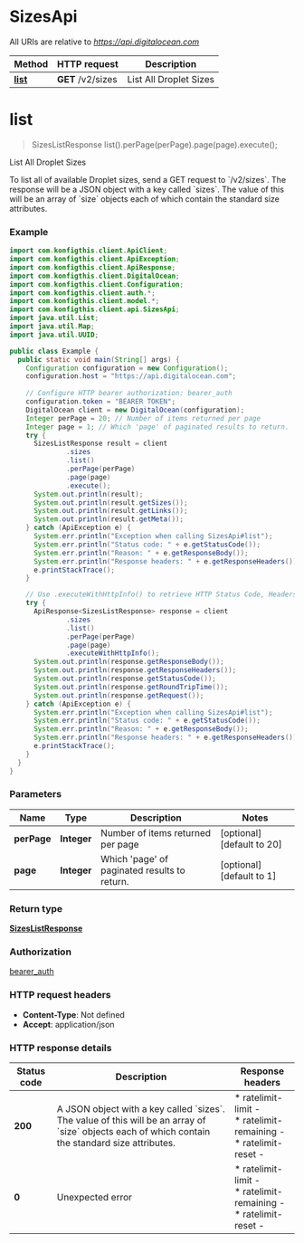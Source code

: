 # SizesApi

All URIs are relative to *https://api.digitalocean.com*

| Method | HTTP request | Description |
|------------- | ------------- | -------------|
| [**list**](SizesApi.md#list) | **GET** /v2/sizes | List All Droplet Sizes |


<a name="list"></a>
# **list**
> SizesListResponse list().perPage(perPage).page(page).execute();

List All Droplet Sizes

To list all of available Droplet sizes, send a GET request to &#x60;/v2/sizes&#x60;. The response will be a JSON object with a key called &#x60;sizes&#x60;. The value of this will be an array of &#x60;size&#x60; objects each of which contain the standard size attributes.

### Example
```java
import com.konfigthis.client.ApiClient;
import com.konfigthis.client.ApiException;
import com.konfigthis.client.ApiResponse;
import com.konfigthis.client.DigitalOcean;
import com.konfigthis.client.Configuration;
import com.konfigthis.client.auth.*;
import com.konfigthis.client.model.*;
import com.konfigthis.client.api.SizesApi;
import java.util.List;
import java.util.Map;
import java.util.UUID;

public class Example {
  public static void main(String[] args) {
    Configuration configuration = new Configuration();
    configuration.host = "https://api.digitalocean.com";
    
    // Configure HTTP bearer authorization: bearer_auth
    configuration.token = "BEARER TOKEN";
    DigitalOcean client = new DigitalOcean(configuration);
    Integer perPage = 20; // Number of items returned per page
    Integer page = 1; // Which 'page' of paginated results to return.
    try {
      SizesListResponse result = client
              .sizes
              .list()
              .perPage(perPage)
              .page(page)
              .execute();
      System.out.println(result);
      System.out.println(result.getSizes());
      System.out.println(result.getLinks());
      System.out.println(result.getMeta());
    } catch (ApiException e) {
      System.err.println("Exception when calling SizesApi#list");
      System.err.println("Status code: " + e.getStatusCode());
      System.err.println("Reason: " + e.getResponseBody());
      System.err.println("Response headers: " + e.getResponseHeaders());
      e.printStackTrace();
    }

    // Use .executeWithHttpInfo() to retrieve HTTP Status Code, Headers and Request
    try {
      ApiResponse<SizesListResponse> response = client
              .sizes
              .list()
              .perPage(perPage)
              .page(page)
              .executeWithHttpInfo();
      System.out.println(response.getResponseBody());
      System.out.println(response.getResponseHeaders());
      System.out.println(response.getStatusCode());
      System.out.println(response.getRoundTripTime());
      System.out.println(response.getRequest());
    } catch (ApiException e) {
      System.err.println("Exception when calling SizesApi#list");
      System.err.println("Status code: " + e.getStatusCode());
      System.err.println("Reason: " + e.getResponseBody());
      System.err.println("Response headers: " + e.getResponseHeaders());
      e.printStackTrace();
    }
  }
}

```

### Parameters

| Name | Type | Description  | Notes |
|------------- | ------------- | ------------- | -------------|
| **perPage** | **Integer**| Number of items returned per page | [optional] [default to 20] |
| **page** | **Integer**| Which &#39;page&#39; of paginated results to return. | [optional] [default to 1] |

### Return type

[**SizesListResponse**](SizesListResponse.md)

### Authorization

[bearer_auth](../README.md#bearer_auth)

### HTTP request headers

 - **Content-Type**: Not defined
 - **Accept**: application/json

### HTTP response details
| Status code | Description | Response headers |
|-------------|-------------|------------------|
| **200** | A JSON object with a key called &#x60;sizes&#x60;. The value of this will be an array of &#x60;size&#x60; objects each of which contain the standard size attributes. |  * ratelimit-limit -  <br>  * ratelimit-remaining -  <br>  * ratelimit-reset -  <br>  |
| **0** | Unexpected error |  * ratelimit-limit -  <br>  * ratelimit-remaining -  <br>  * ratelimit-reset -  <br>  |

